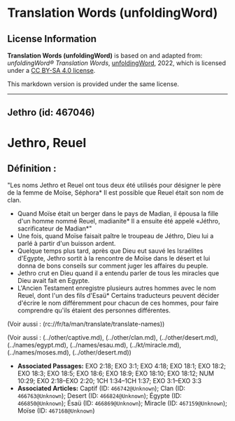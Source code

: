 # Translation Words (unfoldingWord)

## License Information

**Translation Words (unfoldingWord)** is based on and adapted from: _unfoldingWord® Translation Words_, [unfoldingWord](https://unfoldingword.org/utw), 2022, which is licensed under a [CC BY-SA 4.0 license](https://creativecommons.org/licenses/by-sa/4.0/legalcode.en).

This markdown version is provided under the same license.



--------------------------------

## Jethro (id: 467046)

Jethro, Reuel
=============

Définition :
------------

"Les noms Jethro et Reuel ont tous deux été utilisés pour désigner le père de la femme de Moïse, Séphora\* Il est possible que Reuel était son nom de clan.

* Quand Moïse était un berger dans le pays de Madian, il épousa la fille d'un homme nommé Reuel, madianite\* Il a ensuite été appelé «Jéthro, sacrificateur de Madian\*"
* Une fois, quand Moïse faisait paître le troupeau de Jéthro, Dieu lui a parlé à partir d'un buisson ardent.
* Quelque temps plus tard, après que Dieu eut sauvé les Israélites d'Egypte, Jethro sortit à la rencontre de Moïse dans le désert et lui donna de bons conseils sur comment juger les affaires du peuple.
* Jethro crut en Dieu quand il a entendu parler de tous les miracles que Dieu avait fait en Egypte.
* L'Ancien Testament enregistre plusieurs autres hommes avec le nom Reuel, dont l'un des fils d'Esaü\* Certains traducteurs peuvent décider d'écrire le nom différemment pour chacun de ces hommes, pour faire comprendre qu'ils étaient des personnes différentes.

(Voir aussi : (rc://fr/ta/man/translate/translate\-names))

(Voir aussi : (../other/captive.md), (../other/clan.md), (../other/desert.md), (../names/egypt.md), (../names/esau.md), (../kt/miracle.md), (../names/moses.md), (../other/desert.md))

* **Associated Passages:** EXO 2:18; EXO 3:1; EXO 4:18; EXO 18:1; EXO 18:2; EXO 18:3; EXO 18:5; EXO 18:6; EXO 18:9; EXO 18:10; EXO 18:12; NUM 10:29; EXO 2:18–EXO 2:20; 1CH 1:34–1CH 1:37; EXO 3:1–EXO 3:3
* **Associated Articles:** Captif (ID: `466742@Unknown`); Clan (ID: `466763@Unknown`); Desert (ID: `466824@Unknown`); Égypte (ID: `466850@Unknown`); Ésaü (ID: `466869@Unknown`); Miracle (ID: `467159@Unknown`); Moïse (ID: `467168@Unknown`)


